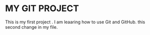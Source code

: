 # MY GIT PROJECT
This is my first project .
I am leaaring how to use Git and GitHub.
this second change in my file.
